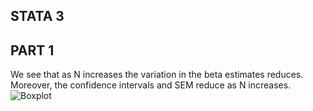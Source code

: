 ## STATA 3

## PART 1 
We see that as N increases the variation in the beta estimates reduces. Moreover, the confidence intervals and SEM reduce as N increases.
 ![Boxplot](./box.jpg)
